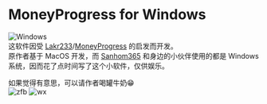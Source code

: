 # MoneyProgress for Windows
![Windows](https://img.shields.io/badge/-Windows-0078D6?style=flat-square&logo=Windows&logoColor=white)  
这软件因受 [Lakr233](https://github.com/Lakr233)/[MoneyProgress](https://github.com/Lakr233/MoneyProgress) 的启发而开发。  
原作者基于 MacOS 开发，而 [Sanhom365](https://github.com/Sanhom365) 和身边的小伙伴使用的都是 Windows 系统，因而花了点时间写了这个小软件，仅供娱乐。

如果觉得有意思，可以请作者喝罐牛奶😁  
![zfb](https://user-images.githubusercontent.com/58111416/220932135-2d3b28b2-5c8f-46cd-8986-d4d4208b5c6c.jpg)
![wx](https://user-images.githubusercontent.com/58111416/220933337-99eafd6c-e4d3-4fd9-a8a0-8fd69fbb7c4f.png)
